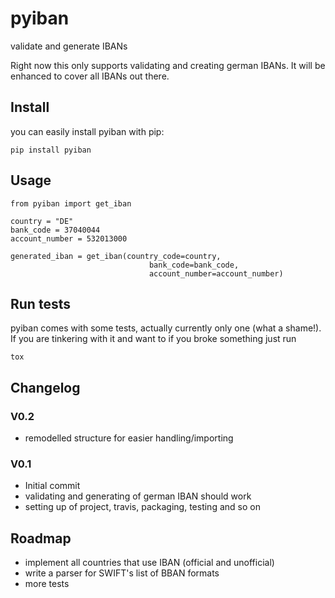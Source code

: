 # pyiban
validate and generate IBANs


Right now this only supports validating and creating german IBANs. It will be enhanced to cover all IBANs 
out there.


## Install

you can easily install pyiban with pip:

    pip install pyiban
    
    
## Usage
    
    from pyiban import get_iban
    
    country = "DE"
    bank_code = 37040044
    account_number = 532013000

    generated_iban = get_iban(country_code=country,
                                   bank_code=bank_code,
                                   account_number=account_number)

    
## Run tests

pyiban comes with some tests, actually currently only one (what a shame!). If you are tinkering with it and want to if you broke something just
run

    tox
    
## Changelog

### V0.2
* remodelled structure for easier handling/importing

### V0.1
* Initial commit
* validating and generating of german IBAN should work
* setting up of project, travis, packaging, testing and so on


## Roadmap

* implement all countries that use IBAN (official and unofficial)
* write a parser for SWIFT's list of BBAN formats
* more tests